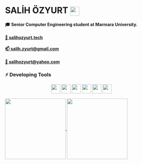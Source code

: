 # SALİH ÖZYURT  <img align="center" src="https://cdn2.iconfinder.com/data/icons/scenarium-vol-1-2/128/009_workspace_workplace_desktop_computer_keyboard_mouse_screen-512.png" height="30px"/>

#### 🎓 Senior Computer Engineering student at Marmara University.

#### <a href="https://salihozyurt.tech" target = "_blank" rel="noopener noreferrer"> 🔗 salihozyurt.tech</a>
#### <a href="mailto:salih.zyurt@gmail.com" target = "_blank" rel="noopener noreferrer"> 📫 salih.zyurt@gmail.com</a>
#### <a href="mailto:salihozyurt@yahoo.com" target = "_blank" rel="noopener noreferrer"> 📧 salihozyurt@yahoo.com</a>

### ⚡ Developing Tools

<div style="text-align:center;">
  <img align="center" src="https://cdn4.iconfinder.com/data/icons/logos-3/600/React.js_logo-512.png" height="30px"/>
  <img align="center" src="https://cdn4.iconfinder.com/data/icons/logos-3/456/nodejs-new-pantone-black-512.png" height="30px"/>
  <img align="center" src="https://cdn4.iconfinder.com/data/icons/logos-and-brands/512/187_Js_logo_logos-512.png" height="30px"/>
  <img align="center" src="https://cdn1.iconfinder.com/data/icons/logotypes/32/badge-html-5-512.png" height="30px"/>
  <img align="center" src="https://cdn1.iconfinder.com/data/icons/logotypes/32/badge-css-3-512.png" height="30px"/>
  <img align="center" src="https://cdn4.iconfinder.com/data/icons/logos-brands-5/24/npm-512.png" height="30px"/>
  
</div>

</br>

<div>
  <a href="https://github-readme-stats.vercel.app/api?username=salihozyurt&show_icons=true&theme=merko">
    <img align="center" src="https://github-readme-stats.vercel.app/api?username=salihozyurt&show_icons=true&theme=merko" height="200px"/>
  </a>

  <a href="https://github-readme-stats.vercel.app/api/top-langs/?username=salihozyurt&theme=merko">
    <img align="center" src="https://github-readme-stats.vercel.app/api/top-langs/?username=salihozyurt&theme=merko" height="200px"/>
  </a>
</div>

<!--
**salihozyurt/salihozyurt** is a ✨ _special_ ✨ repository because its `README.md` (this file) appears on your GitHub profile.

Here are some ideas to get you started:

- 🔭 I’m currently working on ...
- 🌱 I’m currently learning ...
- 👯 I’m looking to collaborate on ...
- 🤔 I’m looking for help with ...
- 💬 Ask me about ...
- 📫 How to reach me: ...
- 😄 Pronouns: ...
- ⚡ Fun fact: ...
-->
